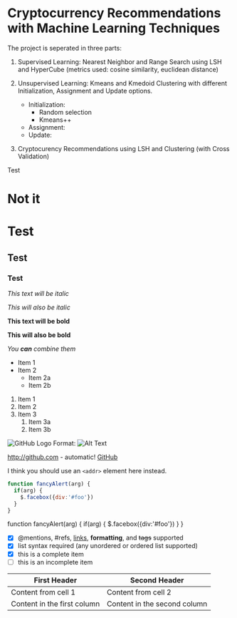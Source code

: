 # Cryptocurrency Recommendations with Machine Learning Techniques

The project is seperated in three parts:

1. Supervised Learning: Nearest Neighbor and Range Search using LSH and HyperCube (metrics used: cosine similarity, euclidean distance)

1. Unsupervised Learning: Kmeans and Kmedoid Clustering with different Initialization, Assignment and Update options.
   * Initialization:
      - Random selection
      - Kmeans++
   * Assignment:
   * Update:        

1. Cryptocurency Recommendations using LSH and Clustering (with Cross Validation)


Test

# Not it

# Test

## Test

### Test

*This text will be italic*

_This will also be italic_

**This text will be bold**

__This will also be bold__

_You **can** combine them_

* Item 1
* Item 2
  * Item 2a
  * Item 2b

1. Item 1
1. Item 2
1. Item 3
   1. Item 3a
   1. Item 3b

![GitHub Logo](/images/logo.png)
Format: ![Alt Text](url)

http://github.com - automatic!
[GitHub](http://github.com)

I think you should use an
`<addr>` element here instead.

```javascript
function fancyAlert(arg) {
  if(arg) {
    $.facebox({div:'#foo'})
  }
}
```

function fancyAlert(arg) {
    if(arg) {
    $.facebox({div:'#foo'})
    }
}

- [x] @mentions, #refs, [links](), **formatting**, and <del>tags</del> supported
- [x] list syntax required (any unordered or ordered list supported)
- [x] this is a complete item
- [ ] this is an incomplete item

First Header | Second Header
------------ | -------------
Content from cell 1 | Content from cell 2
Content in the first column | Content in the second column
